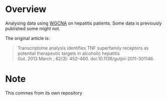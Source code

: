 # Overview

Analysing data using [WGCNA](https://labs.genetics.ucla.edu/horvath/CoexpressionNetwork/Rpackages/WGCNA/) on hepatitis patients.
Some data is previously published some might not. 

The original article is:

>  Transcriptome analysis identifies TNF superfamily receptors as potential therapeutic targets in alcoholic hepatitis  
>  Gut. 2013 March ; 62(3): 452–460. doi:10.1136/gutjnl-2011-301146.

# Note

This commes from its own repository

